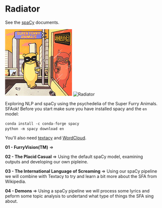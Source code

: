 # Radiator

See the [spaCy](https://spacy.io) documents.

![Radiator](/images/220px-Radiator-SFA.jpg)
![Radiator](/images/SFAOK.jpg)


Exploring NLP and spaCy using the psychedelia of the Super Furry Animals. SFAok!
Before you start make sure you have installed spacy and the ```en``` model:

```conda install -c conda-forge spacy```
<br>
```python -m spacy download en```
<br>

You'll also need [textacy](https://chartbeat-labs.github.io/textacy/getting_started/quickstart.html) and [WordCloud](https://amueller.github.io/word_cloud/).

<b>01 - FurryVision(TM)</b> => 

<b>02 - The Placid Casual </b>=> Using the default spaCy model, examining outputs and developing our own pipleine.

<b>03 - The International Language of Screaming </b>=> Using our spaCy pipeline we will combine with Textacy to try and learn a bit more about the SFA from Wikipedia.

<b>04 - Demons </b>=> Using a spaCy pipeline we will process some lyrics and peform some topic analysis to undertand what type of things the SFA sing about.

